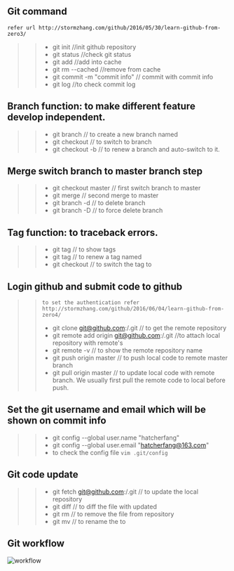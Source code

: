 ## Git command  
`refer url http://stormzhang.com/github/2016/05/30/learn-github-from-zero3/`  
>>- git init //init github repository  
>>- git status //check git status  
>>- git add <file> //add <file> into cache  
>>- git rm --cached <file> //remove <file> from cache  
>>- git commit -m "commit info" // commit with commit info  
>>- git log //to check commit log  
## Branch function: to make different feature develop independent.  
>>- git branch <branch name> // to create a new branch named <branch name>  
>>- git checkout <branch name> // to switch to branch <branch name>  
>>- git checkout -b <branch name> // to renew a branch <branch name> and auto-switch to it.  
## Merge switch branch to master branch step  
>>- git checkout master // first switch branch to master  
>>- git merge <branch name> // second merge <branch name> to master  
>>- git branch -d <branch name> // to delete branch <branch name>  
>>- git branch -D <branch name> // to force delete branch <branch name>  
## Tag function: to traceback errors.  
>>- git tag // to show tags  
>>- git tag <tag name> // to renew a tag named <tag name>  
>>- git checkout <tag name> // to switch the tag to <tag name>  
## Login github and submit code to github  
>> `to set the authentication refer http://stormzhang.com/github/2016/06/04/learn-github-from-zero4/`  
>>- git clone git@github.com:<username>/<repository>.git  // to get the remote repository  
>>- git remote add origin git@github.com:<username>/<repository>.git //to attach local repository with remote's  
>>- git remote -v // to show the remote repository name  
>>- git push origin master // to push local code to remote master branch  
>>- git pull origin master // to update local code with remote branch. We usually first pull the remote code to local before push.  
## Set the git username and email which will be shown on commit info  
>>- git config --global user.name "hatcherfang"  
>>- git config --global user.email "hatcherfang@163.com"  
>>- to check the config file `vim .git/config`
## Git code update  
>>- git fetch git@github.com:<username>/<repository>.git  // to update the local repository  
>>- git diff <filename> // to diff the file <filename> with updated   
>>- git rm <filename> // to remove the file from repository  
>>- git mv <filename1> <filename2> // to rename the <filename1> to <filename2>  
## Git workflow  
![workflow](https://github.com/hatcherfang/git-study/blob/master/workflow.jpg)  
